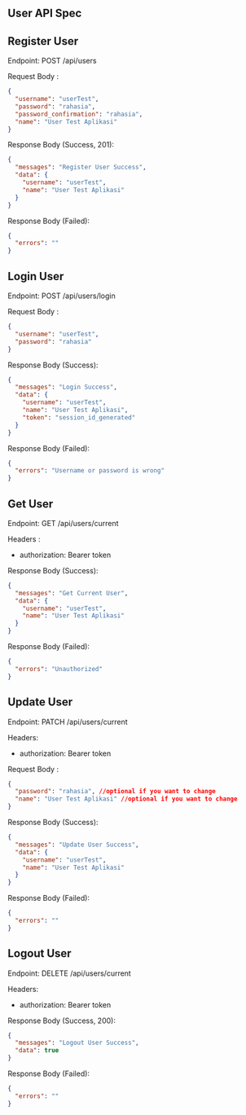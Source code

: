 ## User API Spec

## Register User

Endpoint: POST /api/users

Request Body :

```json
{
  "username": "userTest",
  "password": "rahasia",
  "password_confirmation": "rahasia",
  "name": "User Test Aplikasi"
}
```

Response Body (Success, 201):

```json
{
  "messages": "Register User Success",
  "data": {
    "username": "userTest",
    "name": "User Test Aplikasi"
  }
}
```

Response Body (Failed):

```json
{
  "errors": ""
}
```

## Login User

Endpoint: POST /api/users/login

Request Body :

```json
{
  "username": "userTest",
  "password": "rahasia"
}
```

Response Body (Success):

```json
{
  "messages": "Login Success",
  "data": {
    "username": "userTest",
    "name": "User Test Aplikasi",
    "token": "session_id_generated"
  }
}
```

Response Body (Failed):

```json
{
  "errors": "Username or password is wrong"
}
```

## Get User

Endpoint: GET /api/users/current

Headers :

- authorization: Bearer token

Response Body (Success):

```json
{
  "messages": "Get Current User",
  "data": {
    "username": "userTest",
    "name": "User Test Aplikasi"
  }
}
```

Response Body (Failed):

```json
{
  "errors": "Unauthorized"
}
```

## Update User

Endpoint: PATCH /api/users/current

Headers:

- authorization: Bearer token

Request Body :

```json
{
  "password": "rahasia", //optional if you want to change
  "name": "User Test Aplikasi" //optional if you want to change
}
```

Response Body (Success):

```json
{
  "messages": "Update User Success",
  "data": {
    "username": "userTest",
    "name": "User Test Aplikasi"
  }
}
```

Response Body (Failed):

```json
{
  "errors": ""
}
```

## Logout User

Endpoint: DELETE /api/users/current

Headers:

- authorization: Bearer token

Response Body (Success, 200):

```json
{
  "messages": "Logout User Success",
  "data": true
}
```

Response Body (Failed):

```json
{
  "errors": ""
}
```
